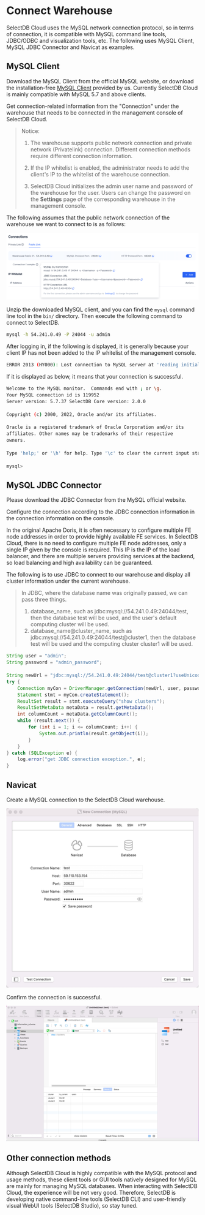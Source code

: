 # Connect Warehouse

SelectDB Cloud uses the MySQL network connection protocol, so in terms of connection, it is compatible with MySQL command line tools, JDBC/ODBC and visualization tools, etc. The following uses MySQL Client, MySQL JDBC Connector and Navicat as examples.

## MySQL Client

Download the MySQL Client from the official MySQL website, or download the installation-free [MySQL Client](https://cdn.selectdb.com/download/mysql-client/mysql-5.7.22-linux-glibc2.12-x86_64.tar.gz) provided by us. Currently SelectDB Cloud is mainly compatible with MySQL 5.7 and above clients.

Get connection-related information from the "Connection" under the warehouse that needs to be connected in the management console of SelectDB Cloud.

> Notice:
>
> 1. The warehouse supports public network connection and private network (Privatelink) connection. Different connection methods require different connection information.
>
> 2. If the IP whitelist is enabled, the administrator needs to add the client's IP to the whitelist of the warehouse connection.
>
> 3. SelectDB Cloud initializes the admin user name and password of the warehouse for the user. Users can change the password on the **Settings** page of the corresponding warehouse in the management console.

The following assumes that the public network connection of the warehouse we want to connect to is as follows:

![boxcndfZKTVWD9r7SmL3NilsHsc](./assets/boxcndfZKTVWD9r7SmL3NilsHsc.png)



Unzip the downloaded MySQL client, and you can find the `mysql` command line tool in the `bin/` directory. Then execute the following command to connect to SelectDB.

```bash
mysql -h 54.241.0.49 -P 24044 -u admin 
```

After logging in, if the following is displayed, it is generally because your client IP has not been added to the IP whitelist of the management console.

```bash
ERROR 2013 (HY000): Lost connection to MySQL server at 'reading initial communication packet', system error: 2
```

If it is displayed as below, it means that your connection is successful.

```bash
Welcome to the MySQL monitor.  Commands end with ; or \g.
Your MySQL connection id is 119952
Server version: 5.7.37 SelectDB Core version: 2.0.0

Copyright (c) 2000, 2022, Oracle and/or its affiliates.

Oracle is a registered trademark of Oracle Corporation and/or its
affiliates. Other names may be trademarks of their respective
owners.

Type 'help;' or '\h' for help. Type '\c' to clear the current input statement.

mysql> 
```

## MySQL JDBC Connector

Please download the  JDBC Connector from the MySQL official website.

Configure the connection according to the JDBC connection information in the connection information on the console.

In the original Apache Doris, it is often necessary to configure multiple FE node addresses in order to provide highly available FE services. In SelectDB Cloud, there is no need to configure multiple FE node addresses, only a single IP given by the console is required. This IP is the IP of the load balancer, and there are multiple servers providing services at the backend, so load balancing and high availability can be guaranteed.

The following is to use JDBC to connect to our warehouse and display all cluster information under the current warehouse.

> In JDBC, where the database name was originally passed, we can pass three things.
>
> 1. database_name, such as jdbc:mysql://54.241.0.49:24044/test, then the database test will be used, and the user's default computing cluster will be used.
> 2. database_name@cluster_name, such as jdbc:mysql://54.241.0.49:24044/test@cluster1, then the database test will be used and the computing cluster cluster1 will be used.



```JAVA
String user = "admin";
String password = "admin_password";

String newUrl = "jdbc:mysql://54.241.0.49:24044/test@cluster1?useUnicode=true&characterEncoding=utf8&useTimezone=true&serverTimezone=Asia/Shanghai&useSSL=false&allowPublicKeyRetrieval=true";
try {
    Connection myCon = DriverManager.getConnection(newUrl, user, password);
    Statement stmt = myCon.createStatement();
    ResultSet result = stmt.executeQuery("show clusters");
    ResultSetMetaData metaData = result.getMetaData();
    int columnCount = metaData.getColumnCount();
    while (result.next()) {
        for (int i = 1; i <= columnCount; i++) {
            System.out.println(result.getObject(i));
        }
    }
} catch (SQLException e) {
    log.error("get JDBC connection exception.", e);
}
```



## Navicat

Create a MySQL connection to the SelectDB Cloud warehouse.

![image-20230206132007168](./assets/image-20230206132007168-5660810.png)

Confirm the connection is successful.

![image-20230206132224089](./assets/image-20230206132224089-5660947.png)

## Other connection methods

Although SelectDB Cloud is highly compatible with the MySQL protocol and usage methods, these client tools or GUI tools natively designed for MySQL are mainly for managing MySQL databases. When interacting with SelectDB Cloud, the experience will be not very good. Therefore, SelectDB is developing native command-line tools (SelectDB CLI) and user-friendly visual WebUI tools (SelectDB Studio), so stay tuned.
